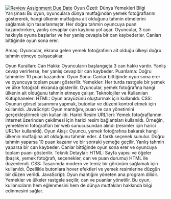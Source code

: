 [![Review Assignment Due Date](https://classroom.github.com/assets/deadline-readme-button-22041afd0340ce965d47ae6ef1cefeee28c7c493a6346c4f15d667ab976d596c.svg)](https://classroom.github.com/a/ATV5e7Id)
Oyun Özeti: Dünya Yemekleri Bilgi Yarışması
Bu oyun, oyunculara dünya mutfağından yemek fotoğraflarını göstererek, hangi ülkenin mutfağına ait olduğunu tahmin etmelerini sağlamak için tasarlanmıştır. Her doğru tahmin oyuncuya puan kazandırırken, yanlış cevaplar can kaybına yol açar. Oyuncular, 3 can hakkıyla oyuna başlarlar ve her yanlış cevapla bir can kaybederler. Canları bittiğinde oyun sona erer.

Amaç:
Oyuncular, ekrana gelen yemek fotoğrafının ait olduğu ülkeyi doğru tahmin etmeye çalışacaklar.

Oyun Kuralları:
Can Hakkı: Oyuncuların başlangıçta 3 can hakkı vardır. Yanlış cevap verirlerse, her yanlış cevap bir can kaybeder.
Puanlama: Doğru tahminler 10 puan kazandırır.
Oyun Sonu: Canlar bittiğinde oyun sona erer ve oyuncuya toplam puanı gösterilir.
Yemekler: Her turda rastgele bir yemek ve ülke fotoğrafı ekranda gösterilir. Oyuncular, yemek fotoğrafına hangi ülkenin ait olduğunu tahmin etmeye çalışır.
Teknolojiler ve Kullanılan Kütüphaneler:
HTML: Oyun arayüzünü oluşturmak için kullanıldı.
CSS: Oyunun görsel tasarımını yapmak, butonlar ve düzeni kontrol etmek için kullanıldı.
JavaScript: Oyun mantığını, puan ve can yönetimini gerçekleştirmek için kullanıldı.
Harici Resim URL’leri: Yemek fotoğraflarının internet üzerinden çekilmesi için harici resim bağlantıları kullanıldı. Örneğin, yemeklerin fotoğrafları bir web sunucusundan alındı (resimler için harici URL’ler kullanıldı).
Oyun Akışı:
Oyuncu, yemek fotoğrafına bakarak hangi ülkenin mutfağına ait olduğunu tahmin eder.
4 farklı seçenek sunulur. Doğru tahmin yaparsa 10 puan kazanır ve bir sonraki yemeğe geçilir.
Yanlış tahmin yaparsa bir can kaybeder.
Canlar bittiğinde oyun sona erer ve oyuncuya toplam puanı gösterilir.
Teknik Detaylar:
HTML: Sayfa yapısı ve öğeler (başlık, yemek fotoğrafı, seçenekler, can ve puan durumu) HTML ile düzenlendi.
CSS: Tasarımda modern ve temiz bir görünüm sağlamak için kullanıldı. Özellikle butonlara hover efektleri ve yemek resimlerine düzgün bir düzen verildi.
JavaScript: Oyun mantığını yöneten ana program dilidir. Yemekler ve ülkeler rastgele seçilir, can ve puanlar yönetilir.
Bu oyun, kullanıcıların hem eğlenmesini hem de dünya mutfakları hakkında bilgi edinmesini sağlar.
